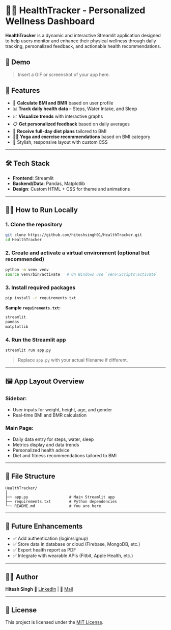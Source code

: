 # 🏃‍♂️ HealthTracker - Personalized Wellness Dashboard

**HealthTracker** is a dynamic and interactive Streamlit application designed to help users monitor and enhance their physical wellness through daily tracking, personalized feedback, and actionable health recommendations.

## 📸 Demo

> Insert a GIF or screenshot of your app here.

## 🚀 Features

* 🔢 **Calculate BMI and BMR** based on user profile
* 📊 **Track daily health data** – Steps, Water Intake, and Sleep
* 📈 **Visualize trends** with interactive graphs
* 📋 **Get personalized feedback** based on daily averages
* 🥗 **Receive full-day diet plans** tailored to BMI
* 🧘‍♂️ **Yoga and exercise recommendations** based on BMI category
* 🎨 Stylish, responsive layout with custom CSS

---

## 🛠️ Tech Stack

* **Frontend**: Streamlit
* **Backend/Data**: Pandas, Matplotlib
* **Design**: Custom HTML + CSS for theme and animations

---

## 🧑‍💻 How to Run Locally

### 1. Clone the repository

```bash
git clone https://github.com/hiteshsingh01/HealthTracker.git
cd HealthTracker
```

### 2. Create and activate a virtual environment (optional but recommended)

```bash
python -m venv venv
source venv/bin/activate   # On Windows use `venv\Scripts\activate`
```

### 3. Install required packages

```bash
pip install -r requirements.txt
```

**Sample `requirements.txt`:**

```txt
streamlit
pandas
matplotlib
```

### 4. Run the Streamlit app

```bash
streamlit run app.py
```

> Replace `app.py` with your actual filename if different.

---

## 🖼️ App Layout Overview

### Sidebar:

* User inputs for weight, height, age, and gender
* Real-time BMI and BMR calculation

### Main Page:

* Daily data entry for steps, water, sleep
* Metrics display and data trends
* Personalized health advice
* Diet and fitness recommendations tailored to BMI

---

## 📁 File Structure

```
HealthTracker/
│
├── app.py                  # Main Streamlit app
├── requirements.txt        # Python dependencies
└── README.md               # You are here
```

---

## 📌 Future Enhancements

* ✅ Add authentication (login/signup)
* ✅ Store data in database or cloud (Firebase, MongoDB, etc.)
* ✅ Export health report as PDF
* ✅ Integrate with wearable APIs (Fitbit, Apple Health, etc.)

---

## 🧑‍🎓 Author

**Hitesh Singh**
🔗 [LinkedIn](https://linkedin.com/in/hiteshsingh01) | 📧 [Mail](hiteshsingh2k4@gmail.com)

---

## 📄 License

This project is licensed under the [MIT License](LICENSE).



